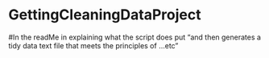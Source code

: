 # GettingCleaningDataProject

#In the readMe in explaining what the script does put “and then generates a tidy data text file that meets the principles of …etc”
